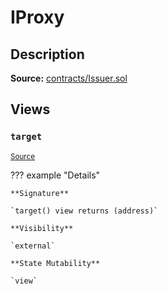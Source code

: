 # IProxy

## Description

**Source:** [contracts/Issuer.sol](https://github.com/Synthetixio/synthetix/tree/v2.52.1-alpha/contracts/Issuer.sol)

## Views

### `target`

<sub>[Source](https://github.com/Synthetixio/synthetix/tree/v2.52.1-alpha/contracts/Issuer.sol#L30)</sub>

??? example "Details"

    **Signature**

    `target() view returns (address)`

    **Visibility**

    `external`

    **State Mutability**

    `view`
